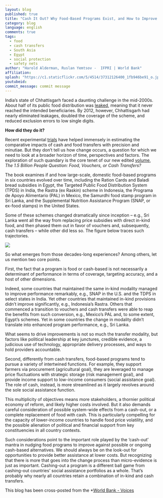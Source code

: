 ```yaml
---
layout: blog
published: true
title: "Cash It Out? Why Food-Based Programs Exist, and How to Improve Them"
category: blog
language: english
comments: true
tags: 
  - food
  - cash transfers
  - South Asia
  - Egypt
  - social protection
  - safety nets
author: "Harold Alderman, Ruslan Yemtsov -  IFPRI | World Bank"
affiliation: 
splash: "https://c1.staticflickr.com/5/4514/37312126400_1fb946be91_o.jpg"
youtubeid: 
commit_message: commit message
---
```

India’s state of Chhattisgarh faced a daunting challenge in the mid-2000s. About half of its public food distribution was [leaked](https://openknowledge.worldbank.org/bitstream/handle/10986/2745/612750v20ESW0P11SP0Report0Volume0II.pdf?sequence=1&isAllowed=y), meaning that it never reached the intended beneficiaries. By 2012, however, Chhattisgarh had nearly eliminated leakages, doubled the coverage of the scheme, and reduced exclusion errors to low single digits.   <!-- more -->



 
**How did they do it?** 






Recent experimental [trials](https://openknowledge.worldbank.org/handle/10986/27701) have helped immensely in estimating the comparative impacts of cash and food transfers with precision and minutiae. But they don’t tell us how change occurs, a question for which we need to look at a broader horizon of time, perspectives and factors. The exploration of such quandary is the core tenet of our new edited [volume](http://www.worldbank.org/en/topic/safetynets/publication/food-vouchers-or-cash-transfers), *The 1.5 Billion People Question: Food, Vouchers, or Cash Transfers?*
 





The book examines if and how large-scale, domestic food-based programs in six countries evolved over time, including the Ration Cards and Baladi bread subsidies in Egypt, the Targeted Public Food Distribution System (TPDS) in India, the Rastra (ex Raskin) scheme in Indonesia, the Programa de Apoyo Alimentario (PAL) in Mexico, the Samurdhi food stamp program in Sri Lanka, and the Supplemental Nutrition Assistance Program (SNAP, or ex-food stamps) in the United States.
 





Some of these schemes changed dramatically since inception – e.g., Sri Lanka went all the way from replacing price subsidies with direct in-kind food, and then phased them out in favor of vouchers and, subsequently, cash transfers – while other did less so. The figure below traces such trajectories.






![](https://c1.staticflickr.com/5/4481/36899118233_f4248d4fa3_z.jpg) 
 







So what emerges from those decades-long experiences? Among others, let us mention two core points.
 





First, the fact that a program is food or cash-based is not necessarily a determinant of performance in terms of coverage, targeting accuracy, and a host of other dimensions.
 





Indeed, some countries that maintained the same in-kind modality managed to improve performance remarkably, e.g., SNAP in the U.S. and the TDPS in select states in India. Yet other countries that maintained in-kind provisions didn’t improve significantly, e.g., Indonesia’s Rastra. Others that commenced a transition to vouchers and cash transfers were able to reap the benefits from such conversion, e.g., Mexico’s PAL and, to some extent, Egypt’s schemes. Yet in some countries the change in modality didn’t translate into enhanced program performance, e.g., Sri Lanka.
 





What seems to drive improvements is not so much the transfer modality, but factors like political leadership at key junctures, credible evidence, a judicious use of technology, appropriate delivery processes, and ways to hold providers accountable.
 






Second, differently from cash transfers, food-based programs tend to pursue a variety of intertwined functions. For example, they support farmers via procurement (agricultural goal), they are leveraged to manage price fluctuations with strategic storage (risk management goal), and provide income support to low-income consumers (social assistance goal). The role of cash, instead, is more streamlined as it largely revolves around the sole social assistance function.
 







This multiplicity of objectives means more stakeholders, a thornier political economy of reform, and likely higher costs involved. But it also demands careful consideration of possible system-wide effects from a cash-out, or a complete replacement of food with cash. This is particularly compelling for the capacity of lower-income countries to handle food price volatility, and the possible alienation of political and financial support from key constituencies in all country contexts.
 







Such considerations point to the important role played by the ‘cash-out’ mantra in nudging food programs to improve against possible or ongoing cash-based alternatives. We should always be on the look-out for opportunities to provide better assistance at lower costs. But recognizing that there is more that goes into the change process than micro-evidence is just as important. Cashing-out a program is a different ball game from cashing-out countries’ social assistance portfolios as a whole. That’s probably why nearly all countries retain a combination of in-kind and cash transfers.





This blog has been cross-posted from the *[World Bank - Voices](http://blogs.worldbank.org/voices/cash-it-out-why-food-based-programs-exist-and-how-improve-them)